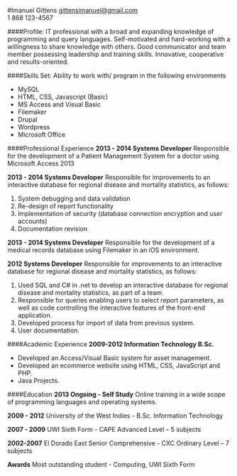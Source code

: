 #Imanuel Gittens
gittensimanuel@gmail.com	
1 868 123-4567

####Profile:
IT professional with a broad and expanding knowledge of programming and query languages. Self-motivated and hard-working with a willingness to share knowledge with others. Good communicator and team member possessing leadership and training skills.  Innovative, cooperative and results-oriented.

####Skills Set: Ability to work with/ program in the following environments

* MySQL
* HTML, CSS, Javascript (Basic)
* MS Access and Visual Basic
* Filemaker
* Drupal
* Wordpress
* Microsoft Office

####Professional Experience
**2013 - 2014 Systems Developer**
Responsible for the development of a Patient Management System for a doctor using Microsoft Access 2013

**2013 - 2014 Systems Developer**
Responsible for improvements to an interactive database for regional disease and mortality statistics, as follows:

1. System debugging and data validation
2. Re-design of report functionality 
3. Implementation of security (database connection encryption and user accounts)
4. Documentation revision 

**2013 - 2014 Systems Developer**
Responsible for the development of a medical records database using Filemaker in an iOS environment.

**2012 Systems Developer**
Responsible for improvements to an interactive database for regional disease and mortality statistics, as follows:

1. Used SQL and C# in .net to develop an interactive database for regional disease and mortality statistics, as part of a team.  
2. Responsible for queries enabling users to select report parameters, as well as code controlling the interactive features of the front-end application. 
3. Developed process for import of data from previous system. 
4. User documentation.

####Academic Experience
**2009-2012	Information Technology B.Sc.**

* Developed an Access/Visual Basic system for asset management.
* Developed an ecommerce website using HTML, CSS, JavaScript and PHP.
* Java Projects.

####Education
**2013 Ongoing - Self Study**
Online training in a wide scope of programming languages and operating 			systems.

**2009 - 2012**
University of the West Indies - B.Sc. Information Technology 

**2007 - 2009**
UWI Sixth Form - CAPE Advanced Level – 5 subjects 

**2002-2007**
El Dorado East Senior Comprehensive - CXC Ordinary Level – 7 subjects 

**Awards**
Most outstanding student - Computing, UWI Sixth Form 

